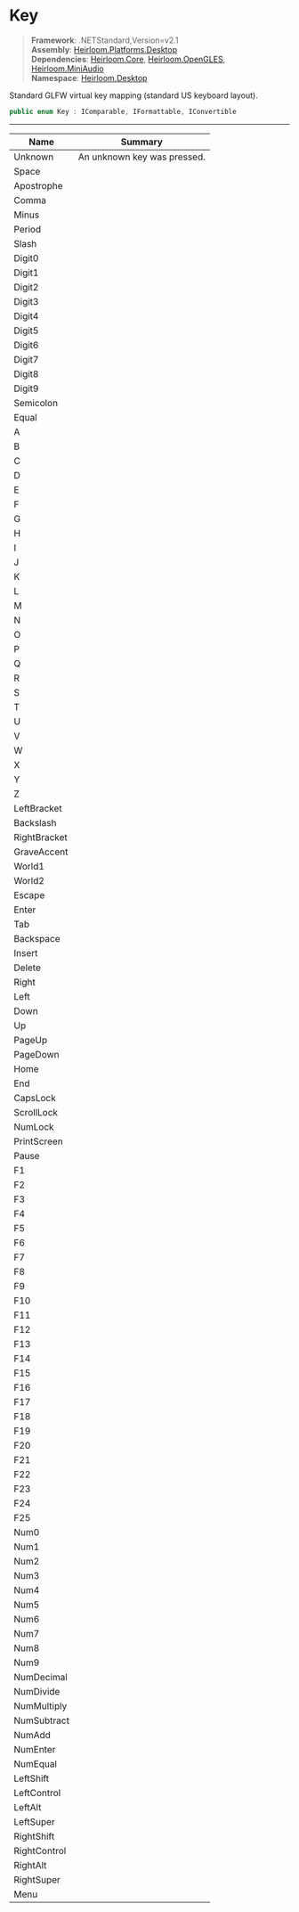 # Key

> **Framework**: .NETStandard,Version=v2.1  
> **Assembly**: [Heirloom.Platforms.Desktop][0]  
> **Dependencies**: [Heirloom.Core][1], [Heirloom.OpenGLES][2], [Heirloom.MiniAudio][3]  
> **Namespace**: [Heirloom.Desktop][0]  

Standard GLFW virtual key mapping (standard US keyboard layout).

```cs
public enum Key : IComparable, IFormattable, IConvertible
```

--------------------------------------------------------------------------------

| Name         | Summary                     |
|--------------|-----------------------------|
| Unknown      | An unknown key was pressed. |
| Space        |                             |
| Apostrophe   |                             |
| Comma        |                             |
| Minus        |                             |
| Period       |                             |
| Slash        |                             |
| Digit0       |                             |
| Digit1       |                             |
| Digit2       |                             |
| Digit3       |                             |
| Digit4       |                             |
| Digit5       |                             |
| Digit6       |                             |
| Digit7       |                             |
| Digit8       |                             |
| Digit9       |                             |
| Semicolon    |                             |
| Equal        |                             |
| A            |                             |
| B            |                             |
| C            |                             |
| D            |                             |
| E            |                             |
| F            |                             |
| G            |                             |
| H            |                             |
| I            |                             |
| J            |                             |
| K            |                             |
| L            |                             |
| M            |                             |
| N            |                             |
| O            |                             |
| P            |                             |
| Q            |                             |
| R            |                             |
| S            |                             |
| T            |                             |
| U            |                             |
| V            |                             |
| W            |                             |
| X            |                             |
| Y            |                             |
| Z            |                             |
| LeftBracket  |                             |
| Backslash    |                             |
| RightBracket |                             |
| GraveAccent  |                             |
| World1       |                             |
| World2       |                             |
| Escape       |                             |
| Enter        |                             |
| Tab          |                             |
| Backspace    |                             |
| Insert       |                             |
| Delete       |                             |
| Right        |                             |
| Left         |                             |
| Down         |                             |
| Up           |                             |
| PageUp       |                             |
| PageDown     |                             |
| Home         |                             |
| End          |                             |
| CapsLock     |                             |
| ScrollLock   |                             |
| NumLock      |                             |
| PrintScreen  |                             |
| Pause        |                             |
| F1           |                             |
| F2           |                             |
| F3           |                             |
| F4           |                             |
| F5           |                             |
| F6           |                             |
| F7           |                             |
| F8           |                             |
| F9           |                             |
| F10          |                             |
| F11          |                             |
| F12          |                             |
| F13          |                             |
| F14          |                             |
| F15          |                             |
| F16          |                             |
| F17          |                             |
| F18          |                             |
| F19          |                             |
| F20          |                             |
| F21          |                             |
| F22          |                             |
| F23          |                             |
| F24          |                             |
| F25          |                             |
| Num0         |                             |
| Num1         |                             |
| Num2         |                             |
| Num3         |                             |
| Num4         |                             |
| Num5         |                             |
| Num6         |                             |
| Num7         |                             |
| Num8         |                             |
| Num9         |                             |
| NumDecimal   |                             |
| NumDivide    |                             |
| NumMultiply  |                             |
| NumSubtract  |                             |
| NumAdd       |                             |
| NumEnter     |                             |
| NumEqual     |                             |
| LeftShift    |                             |
| LeftControl  |                             |
| LeftAlt      |                             |
| LeftSuper    |                             |
| RightShift   |                             |
| RightControl |                             |
| RightAlt     |                             |
| RightSuper   |                             |
| Menu         |                             |

[0]: ../Heirloom.Platforms.Desktop.md
[1]: ../Heirloom.Core.md
[2]: ../Heirloom.OpenGLES.md
[3]: ../Heirloom.MiniAudio.md
